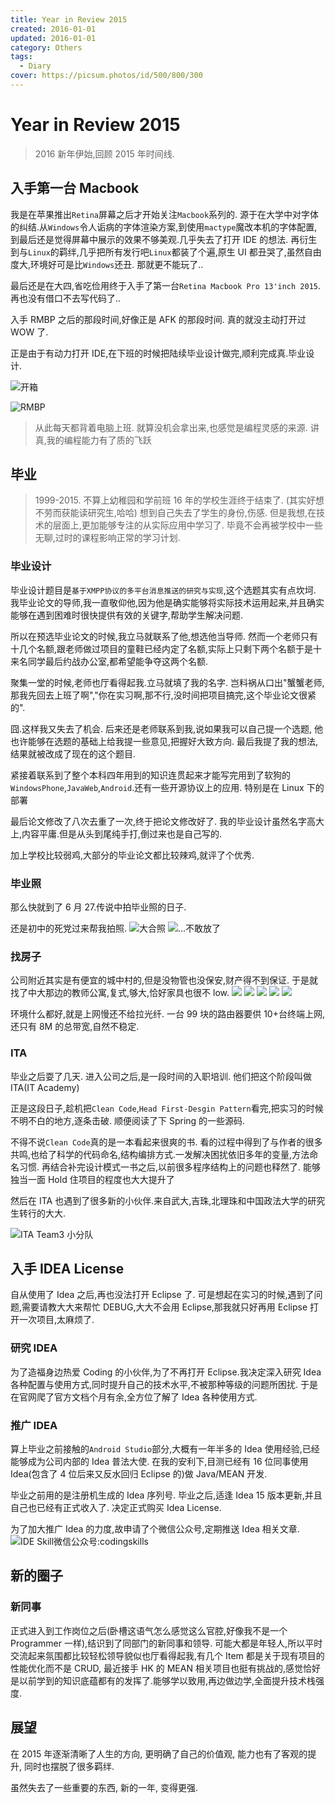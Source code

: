 ```yaml
---
title: Year in Review 2015
created: 2016-01-01
updated: 2016-01-01
category: Others
tags:
  - Diary
cover: https://picsum.photos/id/500/800/300
---
```


# Year in Review 2015

> 2016 新年伊始,回顾 2015 年时间线.

## 入手第一台 Macbook

我是在苹果推出`Retina`屏幕之后才开始关注`Macbook`系列的. 源于在大学中对字体的纠结.从`Windows`令人诟病的字体渲染方案,到使用`mactype`魔改本机的字体配置, 到最后还是觉得屏幕中展示的效果不够美观.几乎失去了打开 IDE 的想法. 再衍生到与`Linux`的羁绊,几乎把所有发行吧`Linux`都装了个遍,原生 UI 都丑哭了,虽然自由度大,环境好可是比`Windows`还丑. 那就更不能玩了..

最后还是在大四,省吃俭用终于入手了第一台`Retina Macbook Pro 13'inch 2015`. 再也没有借口不去写代码了..

入手 RMBP 之后的那段时间,好像正是 AFK 的那段时间. 真的就没主动打开过 WOW 了.

正是由于有动力打开 IDE,在下班的时候把陆续毕业设计做完,顺利完成真.毕业设计.

![开箱](./unboxing-macbook.jpg)

![RMBP](./rmbp.jpg)

> 从此每天都背着电脑上班. 就算没机会拿出来,也感觉是编程灵感的来源. 讲真,我的编程能力有了质的飞跃

## 毕业

> 1999-2015. 不算上幼稚园和学前班 16 年的学校生涯终于结束了. (其实好想不劳而获能读研究生,哈哈) 想到自己失去了学生的身份,伤感. 但是我想,在技术的层面上,更加能够专注的从实际应用中学习了. 毕竟不会再被学校中一些无聊,过时的课程影响正常的学习计划.

### 毕业设计

毕业设计题目是`基于XMPP协议的多平台消息推送的研究与实现`,这个选题其实有点坎坷. 我毕业论文的导师,我一直敬仰他,因为他是确实能够将实际技术运用起来,并且确实能够在遇到困难时很快提供有效的关键字,帮助学生解决问题.

所以在预选毕业论文的时候,我立马就联系了他,想选他当导师. 然而一个老师只有十几个名额,跟老师做过项目的童鞋已经内定了名额,实际上只剩下两个名额于是十来名同学最后约战办公室,都希望能争夺这两个名额.

聚集一堂的时候,老师也厅看得起我.立马就填了我的名字. 岂料祸从口出"蟹蟹老师,那我先回去上班了啊","你在实习啊,那不行,没时间把项目搞完,这个毕业论文很紧的".

囧.这样我又失去了机会. 后来还是老师联系到我,说如果我可以自己提一个选题, 他也许能够在选题的基础上给我提一些意见,把握好大致方向. 最后我提了我的想法,结果就被改成了现在的这个题目.

紧接着联系到了整个本科四年用到的知识连贯起来才能写完用到了软狗的`WindowsPhone`,`JavaWeb`,`Android`.还有一些开源协议上的应用. 特别是在 Linux 下的部署

最后论文修改了八次去重了一次,终于把论文修改好了. 我的毕业设计虽然名字高大上,内容平庸.但是从头到尾纯手打,倒过来也是自己写的.

加上学校比较弱鸡,大部分的毕业论文都比较辣鸡,就评了个优秀.

### 毕业照

那么快就到了 6 月 27.传说中拍毕业照的日子.

还是初中的死党过来帮我拍照. ![大合照](./graduaction.jpg) ![...不敢放了](./graduaction-more.jpg)

### 找房子

公司附近其实是有便宜的城中村的,但是没物管也没保安,财产得不到保证. 于是就找了中大那边的教师公寓,复式,够大,恰好家具也很不 low. ![](./room-1.png) ![](./room-2.jpg) ![](./room-3.jpg) ![](./room-4.jpg) ![](./room-5.jpg)

环境什么都好,就是上网慢还不给拉光纤. 一台 99 块的路由器要供 10+台终端上网,还只有 8M 的总带宽,自然不稳定.

### ITA

毕业之后耍了几天. 进入公司之后,是一段时间的入职培训. 他们把这个阶段叫做 ITA(IT Academy)

正是这段日子,趁机把`Clean Code`,`Head First-Desgin Pattern`看完,把实习的时候不明不白的地方,逐条击破. 顺便阅读了下 Spring 的一些源码.

不得不说`Clean Code`真的是一本看起来很爽的书. 看的过程中得到了与作者的很多共鸣,也给了科学的代码命名,结构编排方式.一发解决困扰依旧多年的变量,方法命名习惯. 再结合补完设计模式一书之后,以前很多程序结构上的问题也释然了. 能够独当一面 Hold 住项目的程度也大大提升了

然后在 ITA 也遇到了很多新的小伙伴.来自武大,吉珠,北理珠和中国政法大学的研究生转行的大大.

![ITA Team3 小分队](./team-3-ita.jpg)

## 入手 IDEA License

自从使用了 Idea 之后,再也没法打开 Eclipse 了. 可是想起在实习的时候,遇到了问题,需要请教大大来帮忙 DEBUG,大大不会用 Eclipse,那我就只好再用 Eclipse 打开一次项目,太麻烦了.

### 研究 IDEA

为了造福身边热爱 Coding 的小伙伴,为了不再打开 Eclipse.我决定深入研究 Idea 各种配置与使用方式,同时提升自己的技术水平,不被那种等级的问题所困扰. 于是在官网爬了官方文档个月有余,全方位了解了 Idea 各种使用方式.

### 推广 IDEA

算上毕业之前接触的`Android Studio`部分,大概有一年半多的 Idea 使用经验,已经能够成为公司内部的 Idea 普法大使. 在我的安利下,目测已经有 16 位同事使用 Idea(包含了 4 位后来又反水回归 Eclipse 的)做 Java/MEAN 开发.

毕业之前用的是注册机生成的 Idea 序列号. 毕业之后,适逢 Idea 15 版本更新,并且自己也已经有正式收入了. 决定正式购买 Idea License.

为了加大推广 Idea 的力度,故申请了个微信公众号,定期推送 Idea 相关文章. ![IDE Skill微信公众号:codingskills](./wechat-open-account.jpg)

## 新的圈子

### 新同事

正式进入到工作岗位之后(卧槽这语气怎么感觉这么官腔,好像我不是一个 Programmer 一样),结识到了同部门的新同事和领导. 可能大都是年轻人,所以平时交流起来氛围都比较轻松领导貌似也厅看得起我,有几个 Item 都是关于现有项目的性能优化而不是 CRUD, 最近接手 HK 的 MEAN 相关项目也挺有挑战的,感觉恰好是以前学到的知识底蕴都有的发挥了.能够学以致用,再边做边学,全面提升技术栈强度.

## 展望

在 2015 年逐渐清晰了人生的方向, 更明确了自己的价值观, 能力也有了客观的提升, 同时也摆脱了很多羁绊.

虽然失去了一些重要的东西, 新的一年, 变得更强.
